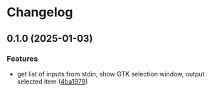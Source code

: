 # Changelog

## 0.1.0 (2025-01-03)


### Features

* get list of inputs from stdin, show GTK selection window, output selected item ([4ba1979](https://github.com/soanvig/pipemenu/commit/4ba1979defe35d3c71a8da4ef1dfd3a3d5e6216a))
